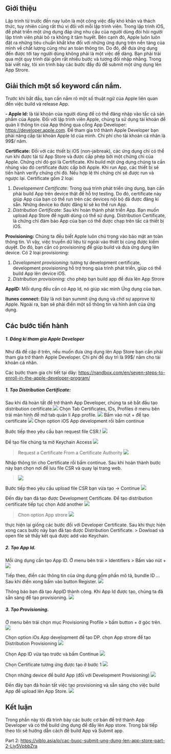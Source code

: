 ##  Giới thiệu
   Lập trình từ trước đến nay luôn là một công việc đầy khó khăn và thách thức, tuy nhiên cũng rất thú vị đối với mỗi lập trình viên. Trong lập trình iOS, để phát triển một ứng dụng đáp ứng nhu cầu của người dùng đòi hỏi người lập trình viên phải bỏ ra không ít tâm huyết. Bên cạnh đó, Apple luôn luôn đặt ra những tiêu chuẩn khắt khe đối với những ứng dụng trên nền tảng của mình về chất lượng cũng như an toàn thông tin. Do đó, để đưa ứng dụng đến được tới tay người dùng không phải là một việc dễ dàng. Bạn phải trải qua một quy trình dài gồm rất nhiều bước và tương đối nhập nhằng. Trong bài viết này, tôi xin trình bày các bước đầy đủ để submit một ứng dụng lên App Strore.

## Giải thích một số keyword cần nắm.

Trước khi bắt đầu, bạn cần nắm rõ một số thuật ngữ của Apple liên quan đến việc build và release App. 

**- Apple Id:** là tài khoản của người dùng để có thể đăng nhập vào tấc cả sản phẩm của Apple. Đối với lập trình viên Apple, chúng ta sử dụng tài khoản để quản lí thông tin của App thông qua cổng App Developer:  https://developer.apple.com. Để tham gia trở thành Apple Developer bạn phải nâng cấp tài khoản Apple Id của mình. Chi phí cho tài khoản cá nhân là 99$/ năm.

**Certificate:** Đối với các thiết bị iOS (non-jaibreak), các ứng dụng chỉ có thể run khi được tải từ App Store và được cấp phép bởi một chứng chỉ của Apple. Chứng chỉ đó gọi là Certificate. Khi build một ứng dụng chúng ta cần nhúng vào đó certificate được cấp bởi Apple. Khi run App, các thiết bị sẽ tiến hành verify chứng chỉ đó. Nếu hợp lệ thì chứng chỉ sẽ được run và ngược lại. Certificate gồm 2 loại:

1.  *Developement Certificate:*  Trong quá trình phát triển ứng dụng, bạn cần phải build App trên device thật để hỗ trợ testing. Do đó, certificate này giúp App của bạn có thể run trên các devices nội bộ đã được đăng kí sẵn. Những device ko được đăng kí sẽ ko thể run App.
2.  *Distribution Certificate:* Sau khi hoàn thành phát triển App. Bạn muốn upload App Store để người dùng có thế sử dụng. Distribution Certificate, là chứng chỉ đảm bảo App của bạn có thể được chạp trên tấc cả thiết bị iOS.


**Provisioning:**  Chúng ta đều biết Apple luôn chú trọng vào bảo mật an toàn thông tin. Vì vậy, việc truyền dữ liệu từ ngoài vào thiết bị cũng được kiểm duyệt. Do đó, bạn cần có provisioning để giúp build và đưa ứng dụng lên device. Có 2 loại provisioning:

1.  *Development provisioning:*  tương tự development certificate, development provisioning hỗ trợ trong qúa trình phát triển, giúp có thể build App lên device iOS.
2.  *Distribution provisioning:* cho phép bạn build app để đưa lên App Strore 

**AppID:** Mỗi dụng đều cần có App Id, nó giúp xác mình Ứng dụng của bạn.

**Itunes connect:** Đây là nơi bạn summit ứng dụng và chờ sự approve từ Apple. Ngoài ra, bạn sẽ phải điền một số thông tin và hình ảnh của ứng dụng.

## Các bước tiến hành

##### 1. Đăng kí tham gia Apple Developer

Như đã đề cập ở trên, nếu muốn đưa ứng dụng lên App Store bạn cần phải tham gia trở thành Apple Developer. Chi phí để duy trì là 99$/ năm cho tài khoản cá nhân.

Các bước tham gia chi tiết tại dây: https://nandbox.com/en/seven-steps-to-enroll-in-the-apple-developer-program/


##### 1. Tạo  Distribution Certificate:
Sau khi đã hoàn tất để trở thành App Developer, chúng ta sẽ bắt đầu tạo distribution certificate.![](https://images.viblo.asia/51625c36-661e-4e34-a54d-f94194542634.png)
Chọn Tab Certificates, IDs, Profiles ở menu bên trái màn hình để mở tab quản lí App profile.
![](https://images.viblo.asia/e3e61a5c-c72c-492e-bc99-034a9c0126d0.png)
Bấm vào nút + để tạo certificate
![](https://images.viblo.asia/76408607-6214-401c-a971-40ab0a5f4829.png)
Chọn option iOS App development rồi bấm continue

Bước tiếp theo yêu cầu bạn request file CSR.!
![](https://images.viblo.asia/bf09e9db-5c6a-4285-bc68-635de5150046.png)

Để tạo file chúng ta mở Keychain Access
![](https://images.viblo.asia/7c8afba8-74b4-40be-a90c-2529f9b34b45.png)
>  Request a Certificate From a Certificate Authority
![](https://images.viblo.asia/ceafc8b5-26b1-4ec1-8596-e3b60db83747.png)

Nhập thông tin cho Certificate rồi bấm continue. Sau khi hoàn thành bước này bạn chọn nơi để lưu file CSR và quay lại trang web.
> ![](https://images.viblo.asia/142498c8-a056-4167-9f19-f5969d9c0805.png)

Bước tiếp theo yêu cầu upload file CSR bạn vừa tạo -> Continue
![](https://images.viblo.asia/d32e6089-ad3a-4302-9584-d67da8848d28.png)

Đến đây bạn đã tạo được Development Certificate. Để tạo distribution certificate tiếp tục chọn Add another
![](https://images.viblo.asia/1d7f991f-f828-4e21-8fe0-132c79905283.png)
 
 > Chon option App strore
![](https://images.viblo.asia/0c7775f9-c387-4a88-badd-d98c27981fe6.png)

thực hiện lại giống các bước đối với Developer Certificate.
Sau khi thực hiện xong cacs bước này bạn đã tạo được Distribution Certificate. > Dowload và open file sẽ thấy kết quả được add vào Keychain.

##### 2. Tạo App Id.

Mỗi ứng dụng cần tạo App ID.
Ở menu bên trái > Identifiers > Bấm vào nút +
![](https://images.viblo.asia/003abcae-40f4-4131-8b74-444da1c911ca.png)


Tiếp theo, điền các thông tin của ứng dụng gồm phần mô tả, bundle ID ... Sau khi điền xong bấm vào button Register.
![](https://images.viblo.asia/03fb5efb-dd80-4661-a8e5-61076cab70aa.png)

Thông báo bạn đã tạo AppID thành công. Khi App Id được tạo, chúng ta đã sẵn sàng để tạo provisioning.
![](https://images.viblo.asia/7b7683d2-ec92-4166-a564-a5173e933646.png)
##### 3. Tạo Provisioning.
Ở menu bên trái chọn mục Provisioning Profile > bấm button + ở góc trên.
![](https://images.viblo.asia/5ec45271-13c5-4502-b59c-ec758172f255.png)


 Chọn option iOs App development để tạo DP. chọn App strore để tạo Distribution Provisioning
![](https://images.viblo.asia/86f2f86f-0bec-4deb-86ce-87e18d98d346.png)
 
 Chọn App ID vừa tạo trước và bấm Continue
![](https://images.viblo.asia/d7a6aa45-08a5-4a73-90f3-8c91a6bfaa9f.png)


Chọn Certificate tương ứng được tạo ở bước 1
![](https://images.viblo.asia/2c1332a4-ca5f-4432-8be7-e7e3a4cffecc.png)


Chọn những device để build App (đối với Development Provisioning)
![](https://images.viblo.asia/b5daf8fd-ea3b-48e4-b487-d20a88a8d937.png)


Đến đây bạn đã hoàn tất việc tạo provisioning và sẵn sàng cho việc build App để upload lên App Store.
![](https://images.viblo.asia/ea48dd32-8bba-4a4e-93ee-2c2c27fdfeb9.png)

##  Kết luận
Trong phần này tôi đã trình bày các bước cơ bản để trở thành App Developer và có thể build ứng dụng để đẩy lên App store. Trong bài tiếp theo tôi sẽ hướng dẫn cách để build App và Submit app.

Part 2: https://viblo.asia/p/cac-buoc-submit-ung-dung-len-app-store-part-2-Ljy5VpbbZra